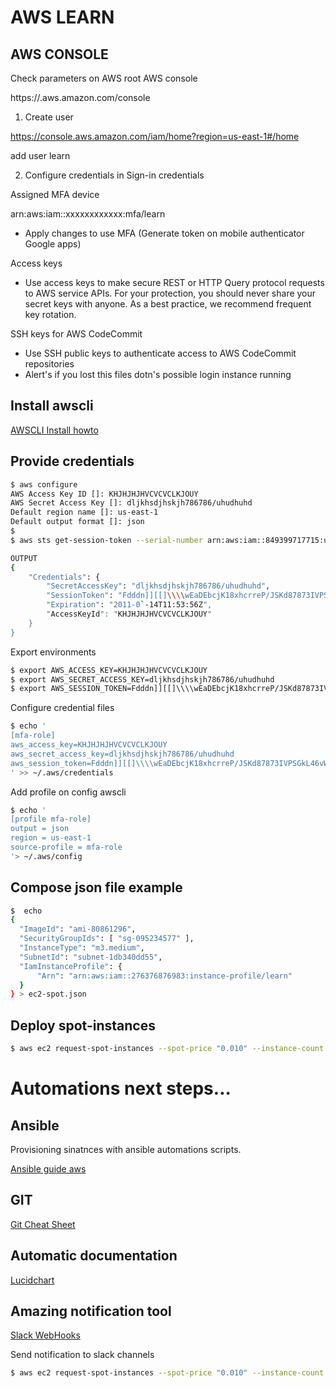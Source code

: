 # AWS LEARN

## AWS CONSOLE

Check parameters on AWS root AWS console

https://<YOUR URL AWS CONSOLE>.aws.amazon.com/console

1. Create user
  
https://console.aws.amazon.com/iam/home?region=us-east-1#/home

add user learn

2. Configure credentials in Sign-in credentials

Assigned MFA device

arn:aws:iam::xxxxxxxxxxxx:mfa/learn

 - Apply changes to use MFA (Generate token on mobile authenticator Google apps)

Access keys

-  Use access keys to make secure REST or HTTP Query protocol requests to AWS service APIs. For your protection, you should never share your secret keys with anyone. As a best practice, we recommend frequent key rotation.

SSH keys for AWS CodeCommit

- Use SSH public keys to authenticate access to AWS CodeCommit repositories
- Alert's if you lost this files dotn's possible login instance running

## Install awscli

[AWSCLI Install howto](http://docs.aws.amazon.com/cli/latest/userguide/installing.html)

## Provide credentials
```sh
$ aws configure
AWS Access Key ID []: KHJHJHJHVCVCVCLKJOUY
AWS Secret Access Key []: dljkhsdjhskjh786786/uhudhuhd
Default region name []: us-east-1
Default output format []: json
$
$ aws sts get-session-token --serial-number arn:aws:iam::849399717715:user/Claude --token-code 1234

OUTPUT
{
    "Credentials": {
        "SecretAccessKey": "dljkhsdjhskjh786786/uhudhuhd",
        "SessionToken": "Fdddn]][[]\\\\wEaDEbcjK18xhcrreP/JSKd87873IVPSGkL46vW+1xBVPNnBu31vBaNP7JICeKhxxtnWdfdfdfdfYBn3Pw56WSLoL92E/7b1EzsVpxIK6OVIUT454545JGgDRzbGVSk2mv0eiern+44444xQp1+Ypzuuuxxx0vFVw3EoBuuuuuuN7RiUz2D7IUUPwyd90vr/KnXru96ks4444JS53sgF",
        "Expiration": "2011-0`-14T11:53:56Z",
        "AccessKeyId": "KHJHJHJHVCVCVCLKJOUY"
    }
}
```

Export environments
```sh
$ export AWS_ACCESS_KEY=KHJHJHJHVCVCVCLKJOUY
$ export AWS_SECRET_ACCESS_KEY=dljkhsdjhskjh786786/uhudhuhd
$ export AWS_SESSION_TOKEN=Fdddn]][[]\\\\wEaDEbcjK18xhcrreP/JSKd87873IVPSGkL46vW+1xBVPNnBu31vBaNP7JICeKhxxtnWdfdfdfdfYBn3Pw56WSLoL92E/7b1EzsVpxIK6OVIUT454545JGgDRzbGVSk2mv0eiern+44444xQp1+Ypzuuuxxx0vFVw3EoBuuuuuuN7RiUz2D7IUUPwyd90vr/KnXru96ks4444JS53sgF
```

Configure credential files 
```sh
$ echo '
[mfa-role]
aws_access_key=KHJHJHJHVCVCVCLKJOUY
aws_secret_access_key=dljkhsdjhskjh786786/uhudhuhd
aws_session_token=Fdddn]][[]\\\\wEaDEbcjK18xhcrreP/JSKd87873IVPSGkL46vW+1xBVPNnBu31vBaNP7JICeKhxxtnWdfdfdfdfYBn3Pw56WSLoL92E/7b1EzsVpxIK6OVIUT454545JGgDRzbGVSk2mv0eiern+44444xQp1+Ypzuuuxxx0vFVw3EoBuuuuuuN7RiUz2D7IUUPwyd90vr/KnXru96ks4444JS53sgF
' >> ~/.aws/credentials
```

Add profile on config awscli

```sh
$ echo '
[profile mfa-role]
output = json
region = us-east-1
source-profile = mfa-role
'> ~/.aws/config 
```
## Compose json file example
```sh
$  echo
{
  "ImageId": "ami-80861296",
  "SecurityGroupIds": [ "sg-095234577" ],
  "InstanceType": "m3.medium",
  "SubnetId": "subnet-1db340dd55",
  "IamInstanceProfile": {
      "Arn": "arn:aws:iam::276376876983:instance-profile/learn"
  }
} > ec2-spot.json
```

## Deploy spot-instances
```sh
$ aws ec2 request-spot-instances --spot-price "0.010" --instance-count 1 --type "one-time" --launch-specification file://ec2-spot.json
```

# Automations next steps...

## Ansible

Provisioning sinatnces with ansible automations scripts.

[Ansible guide aws](http://docs.ansible.com/ansible/guide_aws.html)

## GIT

[Git Cheat Sheet](https://www.git-tower.com/blog/git-cheat-sheet/)

## Automatic documentation

[Lucidchart](https://www.lucidchart.com)

## Amazing notification tool

[Slack WebHooks](https://api.slack.com/incoming-webhooks)

Send notification to slack channels

```sh
$ aws ec2 request-spot-instances --spot-price "0.010" --instance-count 1 --type "one-time" --launch-specification file://ec2-spot.json |curl -X POST --data-urlencode 'payload={"channel": "#aws", "username": "webhookbot", "text": "AWS Spot Instance provision", "icon_emoji": ":ghost:"}' https://hooks.slack.com/services/T5sdsdFXs2/Bdfdfdf8DU/AdflkjJKKJkjdfdfdfEc44444v4444z
```